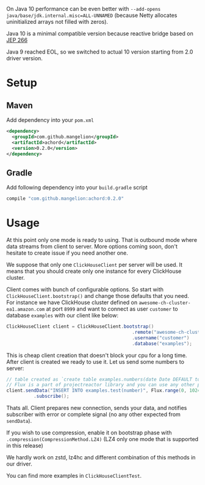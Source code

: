 On Java 10 performance can be even better with `--add-opens java/base/jdk.internal.misc=ALL-UNNAMED`
(because Netty allocates uninitialized arrays not filled with zeros).

Java 10 is a minimal compatible version because reactive bridge based on [JEP 266](http://openjdk.java.net/jeps/266)

Java 9 reached EOL, so we switched to actual 10 version starting from 2.0 driver version.

# Setup
## Maven

Add dependency into your `pom.xml`
```xml
<dependency>
  <groupId>com.github.mangelion</groupId>
  <artifactId>achord</artifactId>
  <version>0.2.0</version>
</dependency>
```

## Gradle

Add following dependency into your `build.gradle` script
```groovy
compile "com.github.mangelion:achord:0.2.0"
```

# Usage

At this point only one mode is ready to using. That is outbound mode where data streams from client to server.
More options coming soon, don't hesitate to create issue if you need another one.

We suppose that only one `ClickHouseClient` per server will be used. It means that you should create only one instance for every ClickHouse cluster.

Client comes with bunch of configurable options. So start with `ClickHouseClient.bootstrap()` and change those defaults that you need.
For instance we have ClickHouse cluster defined on `awesome-ch-cluster-ea1.amazon.com` at port `8999` and want to connect as user  `customer` to database `examples` with our client like below:
```java
ClickHouseClient client = ClickHouseClient.bootstrap()
                                              .remote("awesome-ch-cluster-ea1.amazon.com", 8999)
                                              .username("customer")
                                              .database("examples");
```

This is cheap client creation that doesn't block your cpu for a long time.
After client is created we ready to use it. Let us send some numbers to server:
```java
// table created as `create table examples.numbers(date Date DEFAULT toDate(now()), number UInt32 number)`  
// Flux is a part of projectreactor library and you can use any other provider like akka-streams, rxjava2, and so on  
client.sendData("INSERT INTO examples.test(number)", Flux.range(0, 1024).map(i -> new Object[] { i }))
          .subscribe();
```
Thats all. Client prepares new connection, sends your data, and notifies subscriber with error or complete signal (no any other expected from `sendData`).

If you wish to use compression, enable it on bootstrap phase with `.compression(CompressionMethod.LZ4)` (LZ4 only one mode that is supported in this release)

We hardly work on zstd, lz4hc and different combination of this methods in our driver.

You can find more examples in `ClickHouseClientTest`.
